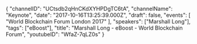 {
    "channelID": "UCtsdb2qHnCKdXYHPDgTC6tA",
    "channelName": "Keynote",
    "date": "2017-10-16T13:25:39.000Z",
    "draft": false,
    "events": [
        "World Blockchain Forum London 2017"
    ],
    "speakers": ["Marshall Long"],
    "tags": ["eBoost"],
    "title": "Marshall Long - eBoost - World Blockchain Forum",
    "youtubeID": "WfaZ-7qLZ0s"
}
